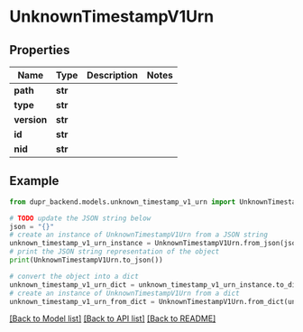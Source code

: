 # UnknownTimestampV1Urn


## Properties

Name | Type | Description | Notes
------------ | ------------- | ------------- | -------------
**path** | **str** |  | 
**type** | **str** |  | 
**version** | **str** |  | 
**id** | **str** |  | 
**nid** | **str** |  | 

## Example

```python
from dupr_backend.models.unknown_timestamp_v1_urn import UnknownTimestampV1Urn

# TODO update the JSON string below
json = "{}"
# create an instance of UnknownTimestampV1Urn from a JSON string
unknown_timestamp_v1_urn_instance = UnknownTimestampV1Urn.from_json(json)
# print the JSON string representation of the object
print(UnknownTimestampV1Urn.to_json())

# convert the object into a dict
unknown_timestamp_v1_urn_dict = unknown_timestamp_v1_urn_instance.to_dict()
# create an instance of UnknownTimestampV1Urn from a dict
unknown_timestamp_v1_urn_from_dict = UnknownTimestampV1Urn.from_dict(unknown_timestamp_v1_urn_dict)
```
[[Back to Model list]](../README.md#documentation-for-models) [[Back to API list]](../README.md#documentation-for-api-endpoints) [[Back to README]](../README.md)


